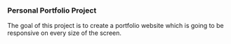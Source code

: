 ### Personal Portfolio Project

The goal of this project is to create a portfolio website which is going to be
responsive on every size of the screen.
